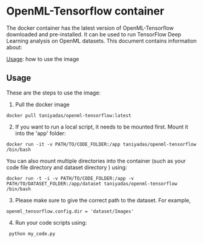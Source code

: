 # OpenML-Tensorflow container

The docker container has the latest version of OpenML-Tensorflow downloaded and pre-installed. It can be used to run TensorFlow Deep Learning analysis on OpenML datasets. 
This document contains information about:

[Usage](#usage): how to use the image 

## Usage

These are the steps to use the image:

1. Pull the docker image 
```
docker pull taniyadas/openml-tensorflow:latest
```
2. If you want to run a local script, it needs to be mounted first. Mount it into the 'app' folder:
```text
docker run -it -v PATH/TO/CODE_FOLDER:/app taniyadas/openml-tensorflow /bin/bash
```
You can also mount multiple directories into the container (such as your code file directory and dataset directory ) using:
```text
docker run -t -i -v PATH/TO/CODE_FOLDER:/app -v PATH/TO/DATASET_FOLDER:/app/dataset taniyadas/openml-tensorflow /bin/bash
```
3. Please make sure to give the correct path to the dataset. For example, 
```text
openml_tensorflow.config.dir = 'dataset/Images'
```
4. Run your code scripts using:
```text
 python my_code.py
```
